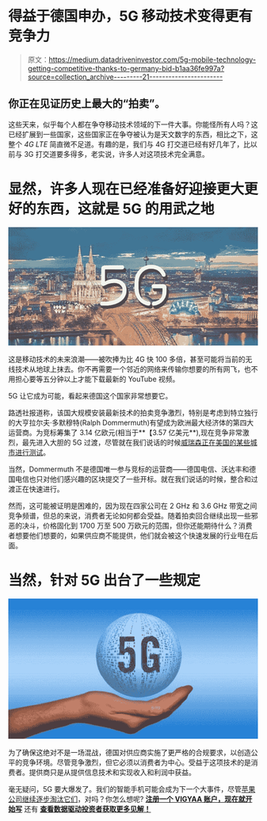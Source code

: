 # 得益于德国申办，5G 移动技术变得更有竞争力

> 原文：<https://medium.datadriveninvestor.com/5g-mobile-technology-getting-competitive-thanks-to-germany-bid-b1aa36fe997a?source=collection_archive---------21----------------------->

## 你正在见证历史上最大的“拍卖”。

这些天来，似乎每个人都在争夺移动技术领域的下一件大事。你能怪所有人吗？这已经扩展到一些国家，这些国家正在争夺被认为是天文数字的东西，相比之下，这整个 *4G LTE* 简直微不足道。有趣的是，我们与 4G 打交道已经有好几年了，比以前与 3G 打交道要多得多，老实说，许多人对这项技术完全满意。

# 显然，许多人现在已经准备好迎接更大更好的东西，这就是 5G 的用武之地

![](img/a11f92c4aff5e9f334267e82552fe211.png)

这是移动技术的未来浪潮——被吹捧为比 4G 快 100 多倍，甚至可能将当前的无线技术从地球上抹去。你不再需要一个邻近的网络来传输你想要的所有网飞，也不用担心要等五分钟以上才能下载最新的 YouTube 视频。

5G 让它成为可能，看起来德国这个国家非常想要它。

路透社报道称，该国大规模安装最新技术的拍卖竞争激烈，特别是考虑到特立独行的大亨拉尔夫·多默穆特(Ralph Dommermuth)有望成为欧洲最大经济体的第四大运营商。为竞标筹集了 3.14 亿欧元(相当于**【3.57 亿美元**),现在竞争非常激烈，最先进入大胆的 5G 过渡，尽管就在我们说话的时候[威瑞森正在美国的某些城市进行测试](https://vigyaa.com/@pierre/verizon-wins-with-5g-launch-in-chicago-and-minneapolis-4551ed2b/)。

当然，Dommermuth 不是德国唯一参与竞标的运营商——德国电信、沃达丰和德国电信也只对他们感兴趣的区块提交了一些开标。就在我们说话的时候，整合和过渡正在快速进行。

然而，这可能被证明是困难的，因为现在四家公司在 2 GHz 和 3.6 GHz 带宽之间竞争频谱，但总的来说，消费者无论如何都会受益。随着拍卖回合继续出现一些邪恶的决斗，价格固化到 1700 万至 500 万欧元的范围，但你还能期待什么？消费者想要他们想要的，如果供应商不能提供，他们就会被这个快速发展的行业甩在后面。

# 当然，针对 5G 出台了一些规定

![](img/a7d75cf205f2eaa3af6c9e6bae12846a.png)

为了确保这绝对不是一场混战，德国对供应商实施了更严格的合规要求，以创造公平的竞争环境。尽管竞争激烈，但它必须以消费者为中心。受益于这项技术的是消费者。提供商只是从提供信息技术和实现收入和利润中获益。

毫无疑问，5G 要大爆发了。我们的智能手机可能会成为下一个大事件，尽管[苹果公司继续逐步淘汰它们](https://vigyaa.com/@pierre/6-developments-well-see-from-apple-soon-if-we-havent-already-7296bed7/)，对吗？你怎么想呢? [**注册一个 VIGYAA 账户，现在就开始写**](https://vigyaa.com/accounts/login/) 还有 [**查看数据驱动投资者获取更多见解！**](http://datadriveninvestor.com)